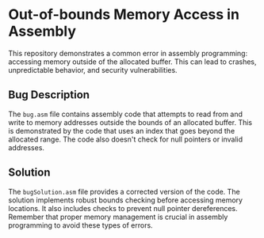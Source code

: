 # Out-of-bounds Memory Access in Assembly

This repository demonstrates a common error in assembly programming: accessing memory outside of the allocated buffer. This can lead to crashes, unpredictable behavior, and security vulnerabilities.

## Bug Description
The `bug.asm` file contains assembly code that attempts to read from and write to memory addresses outside the bounds of an allocated buffer.  This is demonstrated by the code that uses an index that goes beyond the allocated range. The code also doesn't check for null pointers or invalid addresses. 

## Solution
The `bugSolution.asm` file provides a corrected version of the code.  The solution implements robust bounds checking before accessing memory locations. It also includes checks to prevent null pointer dereferences.  Remember that proper memory management is crucial in assembly programming to avoid these types of errors.